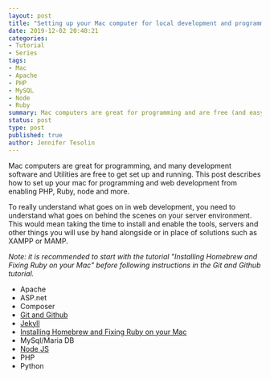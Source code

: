 ```yaml
---
layout: post
title: "Setting up your Mac computer for local development and programming"
date: 2019-12-02 20:40:21
categories:
- Tutorial
- Series
tags:
- Mac
- Apache
- PHP
- MySQL
- Node
- Ruby
summary: Mac computers are great for programming and are free (and easy) to get up and running. This post describes how to set up your mac for programming and web development from enabling PHP, Ruby, node and more.
status: post
type: post
published: true
author: Jennifer Tesolin
---
```

<p>Mac computers are great for programming, and many development software and Utilities are free to get set up and running. This post describes how to set up your mac for programming and web development from enabling PHP, Ruby, node and more. <!--more--></p>
<p>To really understand what goes on in web development, you need to understand what goes on behind the scenes on your server environment. This would mean taking the time to install and enable the tools, servers and other things you will use by hand alongside or in place of solutions such as XAMPP or MAMP.</p>

<!-- TODO: try to just use tag - Mac_Web to generate once all created-->
<p>
	<em>Note: it is recommended to start with the tutorial "Installing Homebrew and Fixing Ruby on your Mac" before following instructions in the Git and Github tutorial.</em>
</p>
<ul>
	<li>
		Apache
	</li>
	<li>
		ASP.net
	</li>
	<li>
		Composer
	</li>
	<li>
		<a href="/blog/2019/12/12/git-github/">Git and Github</a>
	</li>
	<li>
		<a href="/blog/2019/12/11/Jekyll-Set-Up-Publish/">Jekyll</a>
	</li>
	<li>
		<a href="/blog/2019/12/10/mac-ruby/">Installing Homebrew and Fixing Ruby on your Mac</a>
	</li>
	<li>
		MySql/Maria DB
	</li>
	<li>
		<a href="/blog/2018/04/18/installing-node-js-and-grunt/">Node JS</a>
	</li>
	<li>
		PHP
	</li>
	<li>
		Python
	</li>
</ul>
